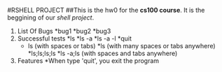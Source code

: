#RSHELL PROJECT
##This is the hw0 for the **cs100 course**.
It is the beggining of our *shell project*.

1. List Of Bugs
    *bug1
    *bug2
    *bug3
2. Successful tests
    *ls
    *ls -a
    *ls -a -l
    *quit
    *   ls (with spaces or tabs)
    *ls      (with many spaces or tabs anywhere)
    *ls;ls;ls;ls
    *ls -a;ls (with spaces and tabs anywhere)
3. Features
    *When type 'quit', you exit the program
